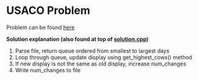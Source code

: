 # USACO Problem

Problem can be found [here](http://usaco.org/index.php?page=viewproblem2&cpid=761)

**Solution explanation (also found at top of [solution.cpp](https://github.com/LiljaKiiski/cpp-projects/blob/master/5_usaco_problem/solution.cpp))**
1. Parse file, return queue ordered from smallest to largest days
2. Loop through queue, update display using get_highest_cows() method
3. If new display is not the same as old display, increase num_changes
4. Write num_changes to file 
